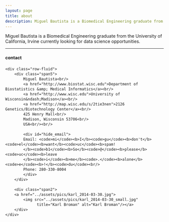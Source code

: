 ```yaml
---
layout: page
title: about
description: Miguel Bautista is a Biomedical Engineering graduate from the University of California, Irvine currently looking for data science opportunities.
---
```


Miguel Bautista is a Biomedical Engineering graduate from the University of California, Irvine currently looking for data science opportunities.


---

<div class="container">
<h4><a name="contact"></a>contact</h4>

    <div class="row-fluid">
        <div class="span5">
            Miguel Bautista<br/>
            <a href="http://www.biostat.wisc.edu">Department of Biostatistics &amp; Medical Informatics</a><br/>
            <a href="http://www.wisc.edu">University of Wisconsin&ndash;Madison</a><br/>
            <a href="http://map.wisc.edu/s/2tie3nen">2126 Genetics/Biotechnology Center</a><br/>
            425 Henry Mall<br/>
            Madison, Wisconsin 53706<br/>
            USA<br/><br/>

            <div id="hide_email">
            Email: <code>mi</code><b>I</b><code>gu</code><b>don't</b><code>el</code><b>want</b><code>uc</code><b>spam!
            </b><code>b1</code><b>So</b><code>@</code><b>please</b><code>uc</code><b>leave
            </b><code>i</code><b>me</b><code>.</code><b>alone</b><code>e</code><b>!</b><code>du</code><br/>
            Phone: 280-330-8004
            </div>
        </div>

        <div class="span2">
        <a href="../assets/pics/karl_2014-03-30.jpg">
            <img src="../assets/pics/karl_2014-03-30_small.jpg"
                  title="Karl Broman" alt="Karl Broman"/></a>
        </div>
    </div>
</div>

